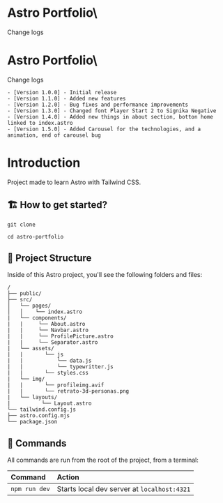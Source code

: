 # Astro Portfolio\

Change logs
# Astro Portfolio\

Change logs
```
- [Version 1.0.0] - Initial release
- [Version 1.1.0] - Added new features
- [Version 1.2.0] - Bug fixes and performance improvements
- [Version 1.3.0] - Changed font Player Start 2 to Signika Negative
- [Version 1.4.0] - Added new things in about section, botton home linked to index.astro
- [Version 1.5.0] - Added Carousel for the technologies, and a animation, end of carousel bug
```

# Introduction

Project made to learn Astro with Tailwind CSS.


## 🏗️ How to get started?

```
git clone 

cd astro-portfolio

```

## 🚀 Project Structure

Inside of this Astro project, you'll see the following folders and files:

```text
/
├── public/
├── src/
│   └── pages/
│   │    └── index.astro
|   └── components/
|   |     └── About.astro
|   |     └── Navbar.astro
|   |     └── ProfilePicture.astro
|   |     └── Separator.astro
|   └── assets/
|   |       └── js
|   |           └── data.js
|   |           └── typewritter.js
|   |       └── styles.css
|   └── img/
|   |       └── profileimg.avif
|   |       └── retrato-3d-personas.png
|   └── layouts/
|          └── Layout.astro
└── tailwind.config.js
├── astro.config.mjs
└── package.json
```


## 🧞 Commands

All commands are run from the root of the project, from a terminal:

| Command                   | Action                                           |
| :------------------------ | :----------------------------------------------- |
| `npm run dev`             | Starts local dev server at `localhost:4321`      |
